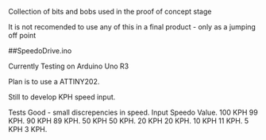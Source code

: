 Collection of bits and bobs used in the proof of concept stage

It is not recomended to use any of this in a final product - only as a jumping off point


##SpeedoDrive.ino

Currently Testing on Arduino Uno R3

Plan is to use a ATTINY202. 

Still to develop KPH speed input.
    
  Tests Good - small discrepencies in speed.
  Input       Speedo Value.
  100 KPH      99 KPH.
  90 KPH      89 KPH.
  50 KPH      50 KPH.
  20 KPH      20 KPH.
  10 KPH      11 KPH.
  5 KPH       3 KPH.
